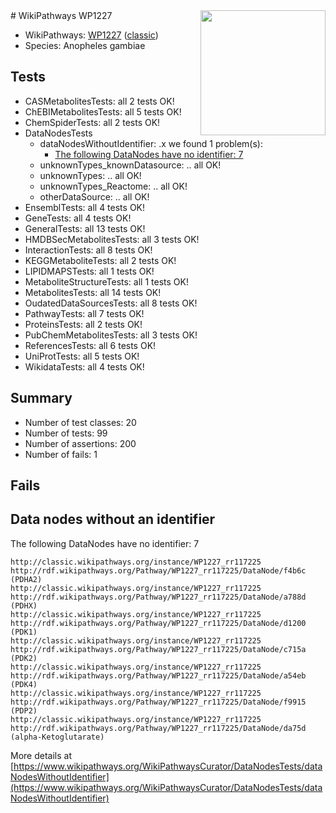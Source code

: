 <img style="float: right; width: 200px" src="https://upload.wikimedia.org/wikipedia/commons/thumb/8/83/Wplogo_with_text_500.png/640px-Wplogo_with_text_500.png" />
# WikiPathways WP1227

* WikiPathways: [WP1227](https://wikipathways.org/pathways/WP1227) ([classic](https://classic.wikipathways.org/instance/WP1227))
* Species: Anopheles gambiae
## Tests
* CASMetabolitesTests: all 2 tests OK!
* ChEBIMetabolitesTests: all 5 tests OK!
* ChemSpiderTests: all 2 tests OK!
* DataNodesTests
    * dataNodesWithoutIdentifier: .x we found 1 problem(s):
        * [The following DataNodes have no identifier: 7](#d2d32fa6)
    * unknownTypes_knownDatasource: .. all OK!
    * unknownTypes: .. all OK!
    * unknownTypes_Reactome: .. all OK!
    * otherDataSource: .. all OK!
* EnsemblTests: all 4 tests OK!
* GeneTests: all 4 tests OK!
* GeneralTests: all 13 tests OK!
* HMDBSecMetabolitesTests: all 3 tests OK!
* InteractionTests: all 8 tests OK!
* KEGGMetaboliteTests: all 2 tests OK!
* LIPIDMAPSTests: all 1 tests OK!
* MetaboliteStructureTests: all 1 tests OK!
* MetabolitesTests: all 14 tests OK!
* OudatedDataSourcesTests: all 8 tests OK!
* PathwayTests: all 7 tests OK!
* ProteinsTests: all 2 tests OK!
* PubChemMetabolitesTests: all 3 tests OK!
* ReferencesTests: all 6 tests OK!
* UniProtTests: all 5 tests OK!
* WikidataTests: all 4 tests OK!


## Summary

* Number of test classes: 20
* Number of tests: 99
* Number of assertions: 200
* Number of fails: 1

## Fails

<a name="d2d32fa6" />

## Data nodes without an identifier

The following DataNodes have no identifier: 7
```
http://classic.wikipathways.org/instance/WP1227_rr117225 http://rdf.wikipathways.org/Pathway/WP1227_rr117225/DataNode/f4b6c (PDHA2)
http://classic.wikipathways.org/instance/WP1227_rr117225 http://rdf.wikipathways.org/Pathway/WP1227_rr117225/DataNode/a788d (PDHX)
http://classic.wikipathways.org/instance/WP1227_rr117225 http://rdf.wikipathways.org/Pathway/WP1227_rr117225/DataNode/d1200 (PDK1)
http://classic.wikipathways.org/instance/WP1227_rr117225 http://rdf.wikipathways.org/Pathway/WP1227_rr117225/DataNode/c715a (PDK2)
http://classic.wikipathways.org/instance/WP1227_rr117225 http://rdf.wikipathways.org/Pathway/WP1227_rr117225/DataNode/a54eb (PDK4)
http://classic.wikipathways.org/instance/WP1227_rr117225 http://rdf.wikipathways.org/Pathway/WP1227_rr117225/DataNode/f9915 (PDP2)
http://classic.wikipathways.org/instance/WP1227_rr117225 http://rdf.wikipathways.org/Pathway/WP1227_rr117225/DataNode/da75d (alpha-Ketoglutarate)
```

More details at [https://www.wikipathways.org/WikiPathwaysCurator/DataNodesTests/dataNodesWithoutIdentifier](https://www.wikipathways.org/WikiPathwaysCurator/DataNodesTests/dataNodesWithoutIdentifier)

